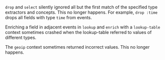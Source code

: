 `drop` and `select` silently ignored all but the first match of the specified
type extractors and concepts. This no longer happens. For example, `drop :time`
drops all fields with type `time` from events.

Enriching a field in adjacent events in `lookup` and `enrich` with a
`lookup-table` context sometimes crashed when the lookup-table referred to
values of different types.

The `geoip` context sometimes returned incorrect values. This no longer happens.
